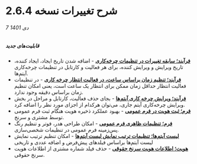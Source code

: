 #  شرح تغییرات نسخه 2.6.4

###### 7 دی 1401
##### قابلیت‌های جدید
- [**فرآیند؛ سابقه تغییرات در تنظیمات چرخه‌کاری**](https://github.com/1stco/PayamGostarDocs/blob/master/help2.5.4/Settings/Personalization-crm/Overview/Process-design/Create-a-work-cycle/WorkFlowSettings2.6.4.md#WorkFlowSettingChangLog) - اضافه شدن تاریخ ایجاد، ایجاد کننده، تاریخ ویرایش و ویرایش کننده، برای هر فعالیت و کارتابل در تنظیمات چرخه‌کاری آیتم‌ها.
- [**فرآیند؛ تنظیم زمان براساس ساعت، در فعالیت انتظار چرخه کاری**](https://github.com/1stco/PayamGostarDocs/blob/master/help2.5.4/Settings/Personalization-crm/Overview/Process-design/Create-a-work-cycle/Activity/Waiting/Wating2.6.4.md#TimingWatingActivity) - در تنظیمات فعالیت انتظار حداقل زمان ممکن برای انتظار یک ساعت است، یعنی امکان تنظیم زمان براساس دقیقه وجود ندارد.
- [**فرآیند؛ ویرایش چرخه‌ کاری آیتم‌ها**](https://github.com/1stco/PayamGostarDocs/blob/master/help2.5.4/Settings/Personalization-crm/Overview/Process-design/WorkFlowEdition.md#WorkfllowEdition) - بجای حذف فعالیت، کارتابل و مراحل در بخش ویرایش چرخه‌کاری آیتم جاری، می‌توان هرکدام از اجزای مورد نظر را اضافه کرد.
- [**فرم؛ ثبت هویت در فرم عمومی**](https://github.com/1stco/PayamGostarDocs/blob/master/help2.5.4/Settings/Personalization-crm/Form-management/GeneralForm2.6.4.md#IdentityInGeneralForm) - بهبود عملکرد ذخیره هویت هنگام ثبت فرم عمومی توسط مشتری و سرنخ.
- [**فرم؛ تنظیمات ظاهری فرم عمومی**](https://github.com/1stco/PayamGostarDocs/blob/master/help2.5.4/Settings/Personalization-crm/Form-management/GeneralForm2.6.4.md#UISetting) - امکان طراحی هدر، فوتر و تنظیم رنگ پس‌زمینه فرم عمومی در تنظیمات شخصی‌سازی.
- [**لیست آیتم‌ها؛ تنظیمات ترتیب نمایش لیست آیتم‌ها**](https://github.com/1stco/PayamGostarDocs/blob/master/help2.5.4/Settings/Personalization-crm/Overview/General-information/Shared-information-of-system-items/GeneralCustoization2.6.4.md#OrderedSetting) - امکان تنظیم ترتیب نمایش لیست آیتم‌ها براساس فیلدهای پیش‌فرض و اضافه عددی و تاریخی 
- [**هویت؛ اطلاعات هویت سرنخ حقوقی**](https://github.com/1stco/PayamGostarDocs/blob/master/help2.5.4/Integrated-bank/Database/General-specifications/Lead-management/CreateNewOrganizaitionalLead.md) - حذف فیلد شماره مشتری از اطلاعات هویت سرنخ حقوقی.
